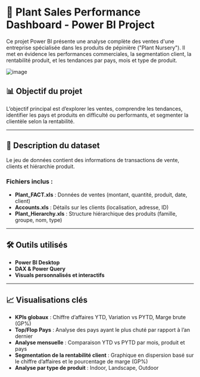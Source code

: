# 🌿 Plant Sales Performance Dashboard - Power BI Project

Ce projet Power BI présente une analyse complète des ventes d'une entreprise spécialisée dans les produits de pépinière ("Plant Nursery"). Il met en évidence les performances commerciales, la segmentation client, la rentabilité produit, et les tendances par pays, mois et type de produit.

![image](https://github.com/user-attachments/assets/52b4cb47-f027-4394-83af-72ca62ec713e)


## 📊 Objectif du projet

L’objectif principal est d’explorer les ventes, comprendre les tendances, identifier les pays et produits en difficulté ou performants, et segmenter la clientèle selon la rentabilité.

---

## 🧾 Description du dataset

Le jeu de données contient des informations de transactions de vente, clients et hiérarchie produit.

### Fichiers inclus :

- **Plant_FACT.xls** : Données de ventes (montant, quantité, produit, date, client)
- **Accounts.xls** : Détails sur les clients (localisation, adresse, ID)
- **Plant_Hierarchy.xls** : Structure hiérarchique des produits (famille, groupe, nom, type)

---

## 🛠️ Outils utilisés

- **Power BI Desktop**
- **DAX & Power Query**
- **Visuals personnalisés et interactifs**

---

## 📈 Visualisations clés

- **KPIs globaux** : Chiffre d’affaires YTD, Variation vs PYTD, Marge brute (GP%)
- **Top/Flop Pays** : Analyse des pays ayant le plus chuté par rapport à l’an dernier
- **Analyse mensuelle** : Comparaison YTD vs PYTD par mois, produit et pays
- **Segmentation de la rentabilité client** : Graphique en dispersion basé sur le chiffre d’affaires et le pourcentage de marge (GP%)
- **Analyse par type de produit** : Indoor, Landscape, Outdoor
